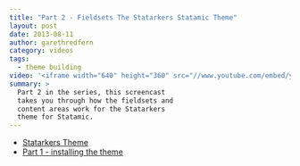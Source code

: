 ```yaml
---
title: "Part 2 - Fieldsets The Statarkers Statamic Theme"
layout: post
date: 2013-08-11
author: garethredfern
category: videos
tags:
  - theme building
video: '<iframe width="640" height="360" src="//www.youtube.com/embed/yjF8fxzJHJ0?rel=0" frameborder="0" allowfullscreen></iframe>'
summary: >
  Part 2 in the series, this screencast
  takes you through how the fieldsets and
  content areas work for the Statarkers
  theme for Statamic.
---
```

- [Statarkers Theme](http://www.statamicthemes.com/themes/statarkers-theme)
- [Part 1 - installing the theme](http://www.statamicthemes.com/articles/part-1-installing-the-statarkers-statamic-theme)

